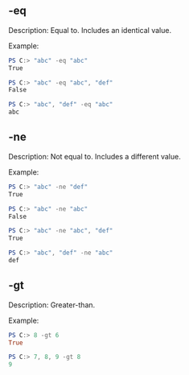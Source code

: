
## -eq
Description: Equal to. Includes an identical value.

Example:

```PowerShell
PS C:> "abc" -eq "abc"
True

PS C:> "abc" -eq "abc", "def"
False

PS C:> "abc", "def" -eq "abc"
abc
```

## -ne
Description: Not equal to. Includes a different value.

Example:

```PowerShell
PS C:> "abc" -ne "def"
True

PS C:> "abc" -ne "abc"
False

PS C:> "abc" -ne "abc", "def"
True

PS C:> "abc", "def" -ne "abc"
def
```

## -gt
Description: Greater-than.

Example:

```PowerShell
PS C:> 8 -gt 6
True

PS C:> 7, 8, 9 -gt 8
9
```
